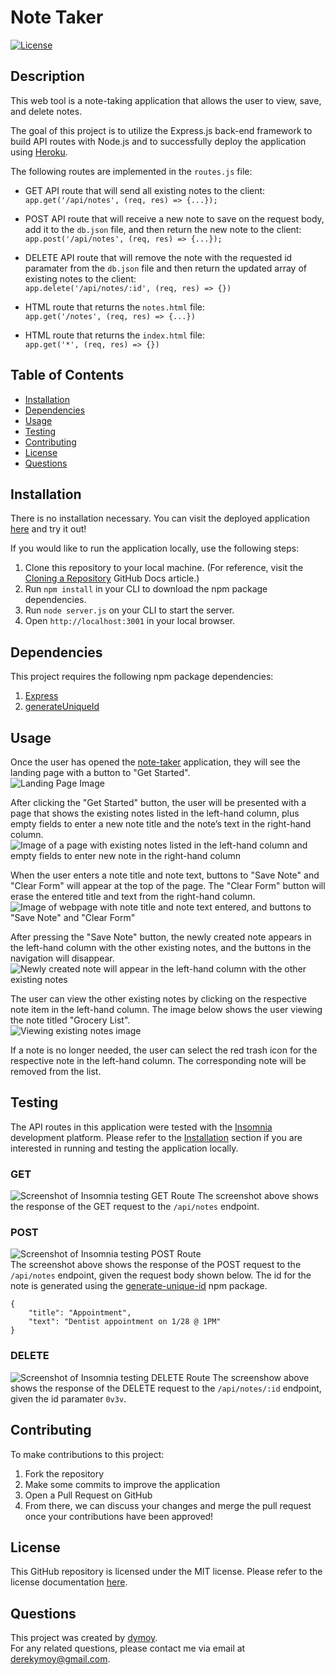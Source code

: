 # Note Taker
[![License](https://img.shields.io/badge/License-MIT-yellow.svg)](https://opensource.org/licenses/MIT)

## Description 
This web tool is a note-taking application that allows the user to view, save, and delete notes.  

The goal of this project is to utilize the Express.js back-end framework to build API routes with Node.js and to successfully deploy the application using [Heroku](https://devcenter.heroku.com/articles/getting-started-with-nodejs). 
  
The following routes are implemented in the `routes.js` file:  
- GET API route that will send all existing notes to the client:  
`app.get('/api/notes', (req, res) => {...});`

- POST API route that will receive a new note to save on the request body, add it to the `db.json` file, and then return the new note to the client:  
`app.post('/api/notes', (req, res) => {...});`

- DELETE API route that will remove the note with the requested id paramater from the `db.json` file and then return the updated array of existing notes to the client:  
`app.delete('/api/notes/:id', (req, res) => {})`

- HTML route that returns the `notes.html` file:  
`app.get('/notes', (req, res) => {...})`

- HTML route that returns the `index.html` file:  
`app.get('*', (req, res) => {})`  

## Table of Contents 
- [Installation](#installation)
- [Dependencies](#dependencies)
- [Usage](#usage)
- [Testing](#testing)
- [Contributing](#contributing)
- [License](#license)
- [Questions](#questions)
  
## Installation 
There is no installation necessary. You can visit the deployed application [here](https://dymoy-note-taker-d934ef0ed5cc.herokuapp.com/) and try it out! 

If you would like to run the application locally, use the following steps:
1. Clone this repository to your local machine. (For reference, visit the [Cloning a Repository](https://docs.github.com/en/repositories/creating-and-managing-repositories/cloning-a-repository) GitHub Docs article.)
2. Run `npm install` in your CLI to download the npm package dependencies. 
3. Run `node server.js` on your CLI to start the server.
4. Open `http://localhost:3001` in your local browser. 
  
## Dependencies
This project requires the following npm package dependencies:
1. [Express](https://www.npmjs.com/package/express)
2. [generateUniqueId](https://www.npmjs.com/package/generate-unique-id)
  
## Usage 
Once the user has opened the [note-taker](https://dymoy-note-taker-d934ef0ed5cc.herokuapp.com/) application, they will see the landing page with a button to "Get Started".  
![Landing Page Image](./Assets/note-taker_landing-page.png)  
  
After clicking the "Get Started" button, the user will be presented with a page that shows the existing notes listed in the left-hand column, plus empty fields to enter a new note title and the note’s text in the right-hand column.  
![Image of a page with existing notes listed in the left-hand column and empty fields to enter new note in the right-hand column](./Assets/note-taker_notes-page.png)  
  
When the user enters a note title and note text, buttons to "Save Note" and "Clear Form" will appear at the top of the page. The "Clear Form" button will erase the entered title and text from the right-hand column.
![Image of webpage with note title and note text entered, and buttons to "Save Note" and "Clear Form"](./Assets/note-taker_creating-note.png)  
  
After pressing the "Save Note" button, the newly created note appears in the left-hand column with the other existing notes, and the buttons in the navigation will disappear.  
![Newly created note will appear in the left-hand column with the other existing notes](./Assets/note-taker_added-note.png)  
  
The user can view the other existing notes by clicking on the respective note item in the left-hand column. The image below shows the user viewing the note titled "Grocery List".  
![Viewing existing notes image](./Assets/note-taker_view-note.png)  
  
If a note is no longer needed, the user can select the red trash icon for the respective note in the left-hand column. The corresponding note will be removed from the list. 
  
## Testing 
The API routes in this application were tested with the [Insomnia](https://docs.insomnia.rest/) development platform. Please refer to the [Installation](#installation) section if you are interested in running and testing the application locally. 

### GET  
![Screenshot of Insomnia testing GET Route](./Assets/note-taker_GET.png)
The screenshot above shows the response of the GET request to the `/api/notes` endpoint.

### POST  
![Screenshot of Insomnia testing POST Route](./Assets/note-taker_POST.png)  
The screenshot above shows the response of the POST request to the `/api/notes` endpoint, given the request body shown below. The id for the note is generated using the [generate-unique-id](https://www.npmjs.com/package/generate-unique-id) npm package.

```
{
	"title": "Appointment",
	"text": "Dentist appointment on 1/28 @ 1PM"
}
```
  
### DELETE  
![Screenshot of Insomnia testing DELETE Route](./Assets/note-taker_DELETE.png)
The screenshow above shows the response of the DELETE request to the `/api/notes/:id` endpoint, given the id paramater `0v3v`.
  
## Contributing
To make contributions to this project:  
1. Fork the repository  
2. Make some commits to improve the application
3. Open a Pull Request on GitHub
4. From there, we can discuss your changes and merge the pull request once your contributions have been approved!

## License 
This GitHub repository is licensed under the MIT license. Please refer to the license documentation [here](https://opensource.org/licenses/MIT).
  
## Questions
This project was created by [dymoy](https://github.com/dymoy).  
For any related questions, please contact me via email at <derekymoy@gmail.com>.
